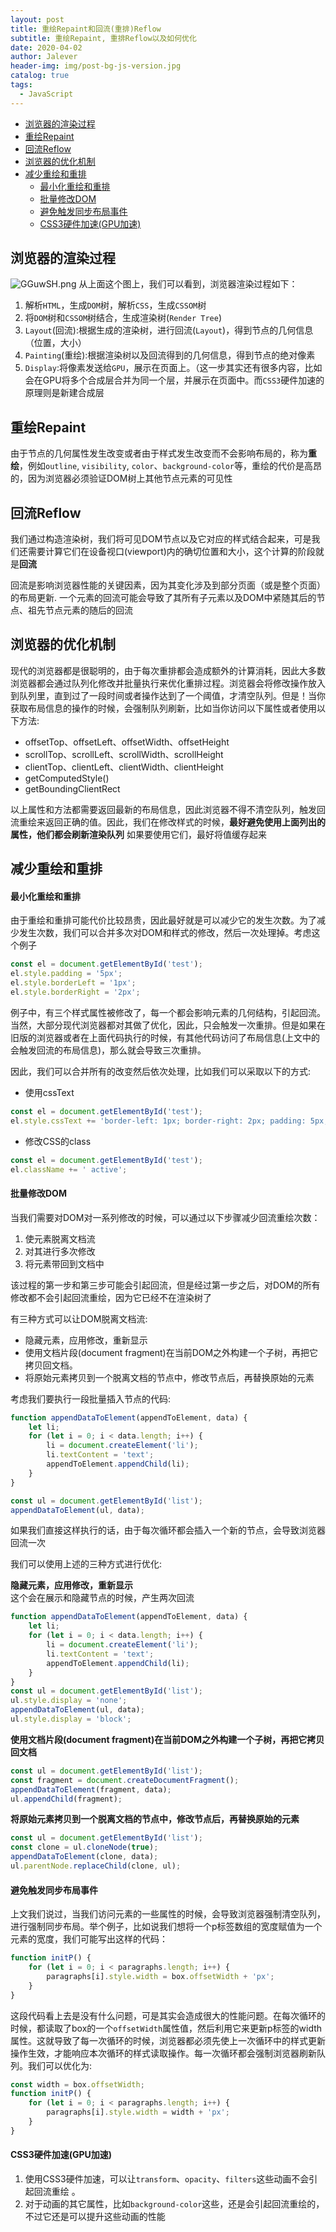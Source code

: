 ```yaml
---
layout: post
title: 重绘Repaint和回流(重排)Reflow
subtitle: 重绘Repaint, 重排Reflow以及如何优化
date: 2020-04-02
author: Jalever
header-img: img/post-bg-js-version.jpg
catalog: true
tags:
  - JavaScript
---
```

- [浏览器的渲染过程](#%e6%b5%8f%e8%a7%88%e5%99%a8%e7%9a%84%e6%b8%b2%e6%9f%93%e8%bf%87%e7%a8%8b)
- [重绘Repaint](#%e9%87%8d%e7%bb%98repaint)
- [回流Reflow](#%e5%9b%9e%e6%b5%81reflow)
- [浏览器的优化机制](#%e6%b5%8f%e8%a7%88%e5%99%a8%e7%9a%84%e4%bc%98%e5%8c%96%e6%9c%ba%e5%88%b6)
- [减少重绘和重排](#%e5%87%8f%e5%b0%91%e9%87%8d%e7%bb%98%e5%92%8c%e9%87%8d%e6%8e%92)
    - [最小化重绘和重排](#%e6%9c%80%e5%b0%8f%e5%8c%96%e9%87%8d%e7%bb%98%e5%92%8c%e9%87%8d%e6%8e%92)
    - [批量修改DOM](#%e6%89%b9%e9%87%8f%e4%bf%ae%e6%94%b9dom)
    - [避免触发同步布局事件](#%e9%81%bf%e5%85%8d%e8%a7%a6%e5%8f%91%e5%90%8c%e6%ad%a5%e5%b8%83%e5%b1%80%e4%ba%8b%e4%bb%b6)
    - [CSS3硬件加速(GPU加速)](#css3%e7%a1%ac%e4%bb%b6%e5%8a%a0%e9%80%9fgpu%e5%8a%a0%e9%80%9f)

## 浏览器的渲染过程
![GGuwSH.png](https://s1.ax1x.com/2020/04/02/GGuwSH.png)
从上面这个图上，我们可以看到，浏览器渲染过程如下：

1. 解析`HTML`，生成`DOM`树，解析`CSS`，生成`CSSOM`树
2. 将`DOM`树和`CSSOM`树结合，生成渲染树(`Render Tree`)
3. `Layout`(回流):根据生成的渲染树，进行回流(`Layout`)，得到节点的几何信息（位置，大小）
4. `Painting`(重绘):根据渲染树以及回流得到的几何信息，得到节点的绝对像素
5. `Display`:将像素发送给`GPU`，展示在页面上。（这一步其实还有很多内容，比如会在GPU将多个合成层合并为同一个层，并展示在页面中。而`CSS3`硬件加速的原理则是新建合成层

## 重绘Repaint
由于节点的几何属性发生改变或者由于样式发生改变而不会影响布局的，称为<strong>重绘</strong>，例如`outline`, `visibility`, `color`、`background-color`等，重绘的代价是高昂的，因为浏览器必须验证DOM树上其他节点元素的可见性

## 回流Reflow
我们通过构造渲染树，我们将可见DOM节点以及它对应的样式结合起来，可是我们还需要计算它们在设备视口(viewport)内的确切位置和大小，这个计算的阶段就是<strong>回流</strong>

回流是影响浏览器性能的关键因素，因为其变化涉及到部分页面（或是整个页面）的布局更新. 一个元素的回流可能会导致了其所有子元素以及DOM中紧随其后的节点、祖先节点元素的随后的回流

## 浏览器的优化机制
现代的浏览器都是很聪明的，由于每次重排都会造成额外的计算消耗，因此大多数浏览器都会通过队列化修改并批量执行来优化重排过程。浏览器会将修改操作放入到队列里，直到过了一段时间或者操作达到了一个阈值，才清空队列。但是！当你获取布局信息的操作的时候，会强制队列刷新，比如当你访问以下属性或者使用以下方法:

- offsetTop、offsetLeft、offsetWidth、offsetHeight
- scrollTop、scrollLeft、scrollWidth、scrollHeight
- clientTop、clientLeft、clientWidth、clientHeight
- getComputedStyle()
- getBoundingClientRect

以上属性和方法都需要返回最新的布局信息，因此浏览器不得不清空队列，触发回流重绘来返回正确的值。因此，我们在修改样式的时候，**最好避免使用上面列出的属性，他们都会刷新渲染队列** 如果要使用它们，最好将值缓存起来

## 减少重绘和重排

#### 最小化重绘和重排
由于重绘和重排可能代价比较昂贵，因此最好就是可以减少它的发生次数。为了减少发生次数，我们可以合并多次对DOM和样式的修改，然后一次处理掉。考虑这个例子
```js
const el = document.getElementById('test');
el.style.padding = '5px';
el.style.borderLeft = '1px';
el.style.borderRight = '2px';
```
例子中，有三个样式属性被修改了，每一个都会影响元素的几何结构，引起回流。当然，大部分现代浏览器都对其做了优化，因此，只会触发一次重排。但是如果在旧版的浏览器或者在上面代码执行的时候，有其他代码访问了布局信息(上文中的会触发回流的布局信息)，那么就会导致三次重排。

因此，我们可以合并所有的改变然后依次处理，比如我们可以采取以下的方式:
- 使用cssText
```js
const el = document.getElementById('test');
el.style.cssText += 'border-left: 1px; border-right: 2px; padding: 5px;';
```

- 修改CSS的class
```js
const el = document.getElementById('test');
el.className += ' active';
```

#### 批量修改DOM
当我们需要对DOM对一系列修改的时候，可以通过以下步骤减少回流重绘次数：

1. 使元素脱离文档流
2. 对其进行多次修改
3. 将元素带回到文档中

该过程的第一步和第三步可能会引起回流，但是经过第一步之后，对DOM的所有修改都不会引起回流重绘，因为它已经不在渲染树了

有三种方式可以让DOM脱离文档流:
- 隐藏元素，应用修改，重新显示
- 使用文档片段(document fragment)在当前DOM之外构建一个子树，再把它拷贝回文档。
- 将原始元素拷贝到一个脱离文档的节点中，修改节点后，再替换原始的元素

考虑我们要执行一段批量插入节点的代码:
```js
function appendDataToElement(appendToElement, data) {
    let li;
    for (let i = 0; i < data.length; i++) {
    	li = document.createElement('li');
        li.textContent = 'text';
        appendToElement.appendChild(li);
    }
}

const ul = document.getElementById('list');
appendDataToElement(ul, data);
```

如果我们直接这样执行的话，由于每次循环都会插入一个新的节点，会导致浏览器回流一次

我们可以使用上述的三种方式进行优化:

<strong>隐藏元素，应用修改，重新显示</strong><br/>
这个会在展示和隐藏节点的时候，产生两次回流

```js
function appendDataToElement(appendToElement, data) {
    let li;
    for (let i = 0; i < data.length; i++) {
    	li = document.createElement('li');
        li.textContent = 'text';
        appendToElement.appendChild(li);
    }
}
const ul = document.getElementById('list');
ul.style.display = 'none';
appendDataToElement(ul, data);
ul.style.display = 'block';
```

<strong>使用文档片段(document fragment)在当前DOM之外构建一个子树，再把它拷贝回文档</strong><br/>

```js
const ul = document.getElementById('list');
const fragment = document.createDocumentFragment();
appendDataToElement(fragment, data);
ul.appendChild(fragment);
```

<strong>将原始元素拷贝到一个脱离文档的节点中，修改节点后，再替换原始的元素</strong><br/>

```js
const ul = document.getElementById('list');
const clone = ul.cloneNode(true);
appendDataToElement(clone, data);
ul.parentNode.replaceChild(clone, ul);
```

#### 避免触发同步布局事件
上文我们说过，当我们访问元素的一些属性的时候，会导致浏览器强制清空队列，进行强制同步布局。举个例子，比如说我们想将一个p标签数组的宽度赋值为一个元素的宽度，我们可能写出这样的代码：
```js
function initP() {
    for (let i = 0; i < paragraphs.length; i++) {
        paragraphs[i].style.width = box.offsetWidth + 'px';
    }
}
```

这段代码看上去是没有什么问题，可是其实会造成很大的性能问题。在每次循环的时候，都读取了box的一个`offsetWidth`属性值，然后利用它来更新p标签的width属性。这就导致了每一次循环的时候，浏览器都必须先使上一次循环中的样式更新操作生效，才能响应本次循环的样式读取操作。每一次循环都会强制浏览器刷新队列。我们可以优化为:

```js
const width = box.offsetWidth;
function initP() {
    for (let i = 0; i < paragraphs.length; i++) {
        paragraphs[i].style.width = width + 'px';
    }
}
```

#### CSS3硬件加速(GPU加速)
1. 使用CSS3硬件加速，可以让`transform`、`opacity`、`filters`这些动画不会引起回流重绘 。
2. 对于动画的其它属性，比如`background-color`这些，还是会引起回流重绘的，不过它还是可以提升这些动画的性能